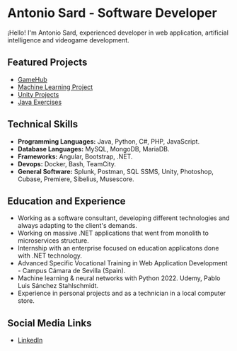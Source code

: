 # Antonio Sard - Software Developer

¡Hello! I'm Antonio Sard, experienced developer in web application, artificial intelligence and videogame development.

## Featured Projects

- [GameHub](https://github.com/AnSardG/GameHub)
- [Machine Learning Project](https://github.com/AnSardG/Machine_Learning_2022)
- [Unity Projects](https://github.com/AnSardG/Unity-learning)
- [Java Exercises](https://github.com/AnSardG/Java-exercises)
  
## Technical Skills

- **Programming Languages:** Java, Python, C#, PHP, JavaScript.
- **Database Languages:** MySQL, MongoDB, MariaDB.
- **Frameworks:** Angular, Bootstrap, .NET.
- **Devops:** Docker, Bash, TeamCity.
- **General Software:** Splunk, Postman, SQL SSMS, Unity, Photoshop, Cubase, Premiere, Sibelius, Musescore.

## Education and Experience
- Working as a software consultant, developing different technologies and always adapting to the client's demands.
- Working on massive .NET applications that went from monolith to microservices structure.
- Internship with an enterprise focused on education applicatons done with .NET technology.
- Advanced Specific Vocational Training in Web Application Development - Campus Cámara de Sevilla (Spain).
- Machine learning & neural networks with Python 2022. Udemy, Pablo Luis Sánchez Stahlschmidt.
- Experience in personal projects and as a technician in a local computer store.

## Social Media Links

- [LinkedIn](https://www.linkedin.com/in/antoniosard/)
